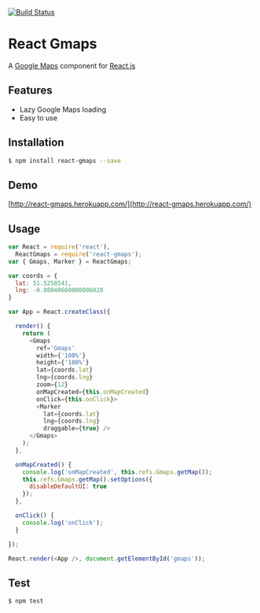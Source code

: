 [![Build Status](https://travis-ci.org/MicheleBertoli/react-gmaps.svg?branch=master)](https://travis-ci.org/MicheleBertoli/react-gmaps)

React Gmaps
===========

A [Google Maps](https://developers.google.com/maps/documentation/javascript/) component for [React.js](http://facebook.github.io/react/)

Features
--------

- Lazy Google Maps loading
- Easy to use

Installation
------------

```sh
$ npm install react-gmaps --save
```

Demo
------------

[http://react-gmaps.herokuapp.com/](http://react-gmaps.herokuapp.com/)

Usage
-----

```javascript
var React = require('react'),
  ReactGmaps = require('react-gmaps');
var { Gmaps, Marker } = ReactGmaps;

var coords = {
  lat: 51.5258541,
  lng: -0.08040660000006028 
}

var App = React.createClass({

  render() {
    return (
      <Gmaps 
        ref='Gmaps'
        width={'100%'}
        height={'100%'}
        lat={coords.lat} 
        lng={coords.lng} 
        zoom={12} 
        onMapCreated={this.onMapCreated}
        onClick={this.onClick}>
        <Marker 
          lat={coords.lat} 
          lng={coords.lng}
          draggable={true} />
      </Gmaps>
    );
  },

  onMapCreated() {
    console.log('onMapCreated', this.refs.Gmaps.getMap());
    this.refs.Gmaps.getMap().setOptions({
      disableDefaultUI: true
    });
  },

  onClick() {
    console.log('onClick');
  }

});

React.render(<App />, document.getElementById('gmaps'));
```

Test
----

```sh
$ npm test
```
